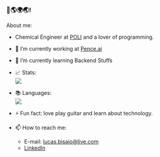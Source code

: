 ### 👋🌎🌍🌏!

About me:

- Chemical Engineer at [POLI](https://www.poli.usp.br/) and a lover of programming.
- 🔭 I’m currently working at [Pence.ai](https://pence.ai/)
- 🌱 I’m currently learning Backend Stuffs
- 📈 Stats: </br><img src="https://github-readme-stats.vercel.app/api?username=LucasGobatto&show_icons=true&theme=tokyonight">
- 📚 Languages: </br><img src="https://github-readme-stats.vercel.app/api/top-langs/?username=LucasGobatto&layout=compact">

- ⚡ Fun fact: love play guitar and learn about technology.

- 📫 How to reach me:
    * E-mail: lucas.bisaio@live.com
    * [LinkedIn](www.linkedin.com/in/lucas-gobatto-bisaio)
